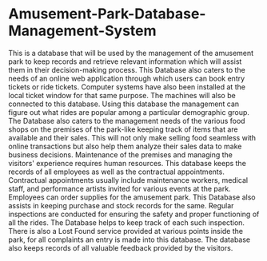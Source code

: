 # Amusement-Park-Database-Management-System
This is a database that will be used by the management of the amusement park to keep
records and retrieve relevant information which will assist them in their decision-making
process. This Database also caters to the needs of an online web application through
which users can book entry tickets or ride tickets. Computer systems have also been
installed at the local ticket window for that same purpose. The machines will also be
connected to this database. Using this database the management can figure out what rides
are popular among a particular demographic group. The Database also caters to the
management needs of the various food shops on the premises of the park-like keeping
track of items that are available and their sales. This will not only make selling food
seamless with online transactions but also help them analyze their sales data to make
business decisions. Maintenance of the premises and managing the visitors' experience
requires human resources. This database keeps the records of all employees as well as the
contractual appointments. Contractual appointments usually include maintenance
workers, medical staff, and performance artists invited for various events at the park.
Employees can order supplies for the amusement park. This Database also assists in
keeping purchase and stock records for the same. Regular inspections are conducted for
ensuring the safety and proper functioning of all the rides. The Database helps to keep
track of each such inspection. There is also a Lost Found service provided at various
points inside the park, for all complaints an entry is made into this database. The database
also keeps records of all valuable feedback provided by the visitors.
